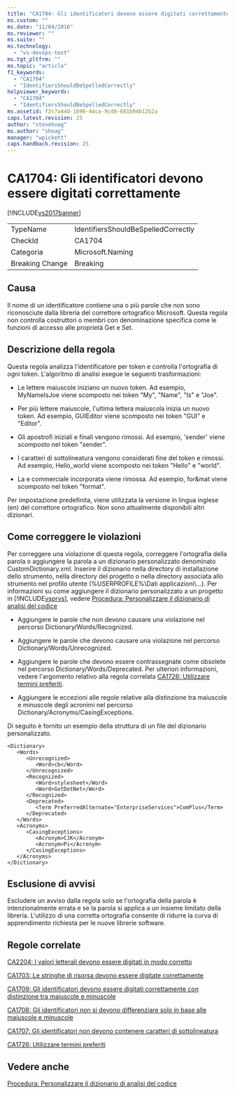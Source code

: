 ```yaml
---
title: "CA1704: Gli identificatori devono essere digitati correttamente | Microsoft Docs"
ms.custom: ""
ms.date: "11/04/2016"
ms.reviewer: ""
ms.suite: ""
ms.technology: 
  - "vs-devops-test"
ms.tgt_pltfrm: ""
ms.topic: "article"
f1_keywords: 
  - "CA1704"
  - "IdentifiersShouldBeSpelledCorrectly"
helpviewer_keywords: 
  - "CA1704"
  - "IdentifiersShouldBeSpelledCorrectly"
ms.assetid: f2c7a44d-1690-44ca-9cd0-681b04b12b2a
caps.latest.revision: 25
author: "stevehoag"
ms.author: "shoag"
manager: "wpickett"
caps.handback.revision: 25
---
```

# CA1704: Gli identificatori devono essere digitati correttamente
[!INCLUDE[vs2017banner](../code-quality/includes/vs2017banner.md)]

|||  
|-|-|  
|TypeName|IdentifiersShouldBeSpelledCorrectly|  
|CheckId|CA1704|  
|Categoria|Microsoft.Naming|  
|Breaking Change|Breaking|  
  
## Causa  
 Il nome di un identificatore contiene una o più parole che non sono riconosciute dalla libreria del correttore ortografico Microsoft.  Questa regola non controlla costruttori o membri con denominazione specifica come le funzioni di accesso alle proprietà Get e Set.  
  
## Descrizione della regola  
 Questa regola analizza l'identificatore per token e controlla l'ortografia di ogni token.  L'algoritmo di analisi esegue le seguenti trasformazioni:  
  
-   Le lettere maiuscole iniziano un nuovo token.  Ad esempio, MyNameIsJoe viene scomposto nei token "My", "Name", "Is" e "Joe".  
  
-   Per più lettere maiuscole, l'ultima lettera maiuscola inizia un nuovo token.  Ad esempio, GUIEditor viene scomposto nei token "GUI" e "Editor".  
  
-   Gli apostrofi iniziali e finali vengono rimossi.  Ad esempio, 'sender' viene scomposto nel token "sender".  
  
-   I caratteri di sottolineatura vengono considerati fine del token e rimossi.  Ad esempio, Hello\_world viene scomposto nei token "Hello" e "world".  
  
-   La e commerciale incorporata viene rimossa.  Ad esempio, for&mat viene scomposto nel token "format".  
  
 Per impostazione predefinita, viene utilizzata la versione in lingua inglese \(en\) del correttore ortografico.  Non sono attualmente disponibili altri dizionari.  
  
## Come correggere le violazioni  
 Per correggere una violazione di questa regola, correggere l'ortografia della parola o aggiungere la parola a un dizionario personalizzato denominato CustomDictionary.xml.  Inserire il dizionario nella directory di installazione dello strumento, nella directory del progetto o nella directory associata allo strumento nel profilo utente \(%USERPROFILE%\\Dati applicazioni\\...\).  Per informazioni su come aggiungere il dizionario personalizzato a un progetto in [!INCLUDE[vsprvs](../code-quality/includes/vsprvs_md.md)], vedere [Procedura: Personalizzare il dizionario di analisi del codice](../code-quality/how-to-customize-the-code-analysis-dictionary.md)  
  
-   Aggiungere le parole che non devono causare una violazione nel percorso Dictionary\/Words\/Recognized.  
  
-   Aggiungere le parole che devono causare una violazione nel percorso Dictionary\/Words\/Unrecognized.  
  
-   Aggiungere le parole che devono essere contrassegnate come obsolete nel percorso Dictionary\/Words\/Deprecated.  Per ulteriori informazioni, vedere l'argomento relativo alla regola correlata [CA1726: Utilizzare termini preferiti](../code-quality/ca1726-use-preferred-terms.md).  
  
-   Aggiungere le eccezioni alle regole relative alla distinzione tra maiuscole e minuscole degli acronimi nel percorso Dictionary\/Acronyms\/CasingExceptions.  
  
 Di seguito è fornito un esempio della struttura di un file del dizionario personalizzato.  
  
```  
<Dictionary>  
   <Words>  
      <Unrecognized>  
         <Word>cb</Word>  
      </Unrecognized>  
      <Recognized>  
         <Word>stylesheet</Word>  
         <Word>GotDotNet</Word>  
      </Recognized>  
      <Deprecated>  
         <Term PreferredAlternate="EnterpriseServices">ComPlus</Term>  
      </Deprecated>  
   </Words>  
   <Acronyms>  
      <CasingExceptions>  
         <Acronym>CJK</Acronym>  
         <Acronym>Pi</Acronym>  
      </CasingExceptions>  
   </Acronyms>  
</Dictionary>  
```  
  
## Esclusione di avvisi  
 Escludere un avviso dalla regola solo se l'ortografia della parola è intenzionalmente errata e se la parola si applica a un insieme limitato della libreria.  L'utilizzo di una corretta ortografia consente di ridurre la curva di apprendimento richiesta per le nuove librerie software.  
  
## Regole correlate  
 [CA2204: I valori letterali devono essere digitati in modo corretto](../code-quality/ca2204-literals-should-be-spelled-correctly.md)  
  
 [CA1703: Le stringhe di risorsa devono essere digitate correttamente](../code-quality/ca1703-resource-strings-should-be-spelled-correctly.md)  
  
 [CA1709: Gli identificatori devono essere digitati correttamente con distinzione tra maiuscole e minuscole](../code-quality/ca1709-identifiers-should-be-cased-correctly.md)  
  
 [CA1708: Gli identificatori non si devono differenziare solo in base alle maiuscole e minuscole](../code-quality/ca1708-identifiers-should-differ-by-more-than-case.md)  
  
 [CA1707: Gli identificatori non devono contenere caratteri di sottolineatura](../code-quality/ca1707-identifiers-should-not-contain-underscores.md)  
  
 [CA1726: Utilizzare termini preferiti](../code-quality/ca1726-use-preferred-terms.md)  
  
## Vedere anche  
 [Procedura: Personalizzare il dizionario di analisi del codice](../code-quality/how-to-customize-the-code-analysis-dictionary.md)